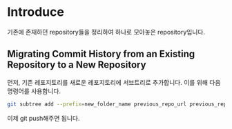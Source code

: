# Introduce

기존에 존재하던 repository들을 정리하여 하나로 모아놓은 repository입니다.

## Migrating Commit History from an Existing Repository to a New Repository

먼저, 기존 레포지토리를 새로운 레포지토리에 서브트리로 추가합니다. 이를 위해 다음 명령어를 사용합니다.

```bash
git subtree add --prefix=new_folder_name previous_repo_url previous_repo_default_branch
```

이제 git push해주면 됩니다.
